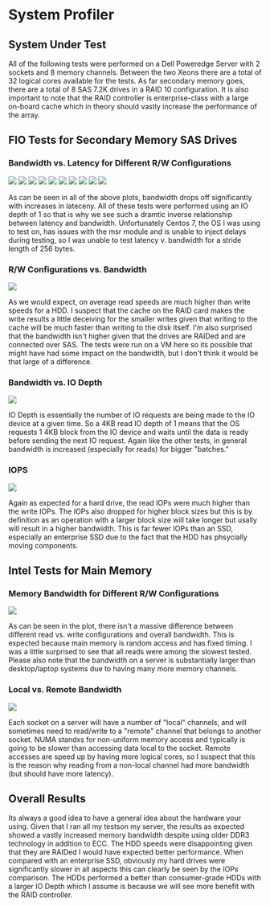 # System Profiler

## System Under Test
All of the following tests were performed on a Dell Poweredge Server with 2 sockets and 8 memory channels.  Between the two Xeons there are a total of 32 logical cores available for the tests.  As far secondary memory goes, there are a total of 8 SAS 7.2K drives in a RAID 10 configuration.  It is also important to note that the RAID controller is  enterprise-class with a large on-board cache which in theory should vastly increase the performance of the array.

## FIO Tests for Secondary Memory SAS Drives
### Bandwidth vs. Latency for Different R/W Configurations

![](lat_v_bw/r4k.png)
![](lat_v_bw/r32k.png)
![](lat_v_bw/r70_4k.png)
![](lat_v_bw/r70_32k.png)
![](lat_v_bw/r50_4k.png)
![](lat_v_bw/r50_32k.png)
![](lat_v_bw/r30_4k.png)
![](lat_v_bw/r30_32k.png)
![](lat_v_bw/w4k.png)
![](lat_v_bw/w32k.png)

As can be seen in all of the above plots, bandwidth drops off significantly with increases in lateceny.  All of these tests were performed using an IO depth of 1 so that is why we see such a dramtic inverse relationship between latency and bandwidth.  Unfortunately Centos 7, the OS I was using to test on, has issues with the msr module and is unable to inject delays during testing, so I was unable to test latency v. bandwidth for a stride length of 256 bytes.  

### R/W Configurations vs. Bandwidth
![](etc/blocksize_v_bandwidth.png)

As we would expect, on average read speeds are much higher than write speeds for a HDD.  I suspect that the cache on the RAID card makes the write results a little deceiving for the smaller writes given that writing to the cache will be much faster than writing to the disk itself.  I'm also surprised that the bandwidth isn't higher given that the drives are RAIDed and are connected over SAS.  The tests were run on a VM here so its possible that might have had some impact on the bandwidth, but I don't think it would be that large of a difference.

### Bandwidth vs. IO Depth
![](etc/bandwidth_v_iod.png)

IO Depth is essentially the number of IO requests are being made to the IO device at a given time.  So a 4KB read IO depth of 1 means that the OS requests 1 4KB block from the IO device and waits until the data is ready before sending the next IO request.  Again like the other tests, in general bandwidth is increased (especially for reads) for bigger "batches."

### IOPS
![](etc/iops_hdd.png)

Again as expected for a hard drive, the read IOPs were much higher than the write IOPs.  The IOPs also dropped for higher block sizes but this is by definition as an operation with a larger block size will take longer but usally will result in a higher bandwidth.  This is far fewer IOPs than an SSD, especially an enterprise SSD due to the fact that the HDD has phsycially moving components.

## Intel Tests for Main Memory
### Memory Bandwidth for Different R/W Configurations
![](etc/intel_bandwidth_configs.png)

As can be seen in the plot, there isn't a massive difference between different read vs. write configurations and overall bandwidth.  This is expected because main memory is random access and has fixed timing.  I was a little surprised to see that all reads were among the slowest tested.  Please also note that the bandwidth on a server is substantially larger than desktop/laptop systems due to having many more memory channels.  

### Local vs. Remote Bandwidth
![](etc/intel_local_v_remote.png)

Each socket on a server will have a number of "local" channels, and will sometimes need to read/write to a "remote" channel that belongs to another socket.  NUMA standxs for non-uniform memory access and typically is going to be slower than accessing data local to the socket.  Remote accesses are speed up by having more logical cores, so I suspect that this is the reason why reading from a non-local channel had more bandwidth (but should have more latency).

## Overall Results
Its always a good idea to have a general idea about the hardware your using.  Given that I ran all my testson my server, the results as expected showed a vastly increased memory bandwidth despite using older DDR3 technology in addition to ECC.  The HDD speeds were disappointing given that they are RAIDed I would have expected better performance.  When compared with an enterprise SSD, obviously my hard drives were significantly slower in all aspects this can clearly be seen by the IOPs comparison.  The HDDs performed a better than consumer-grade HDDs with a larger IO Depth which I assume is because we will see more benefit with the RAID controller.

